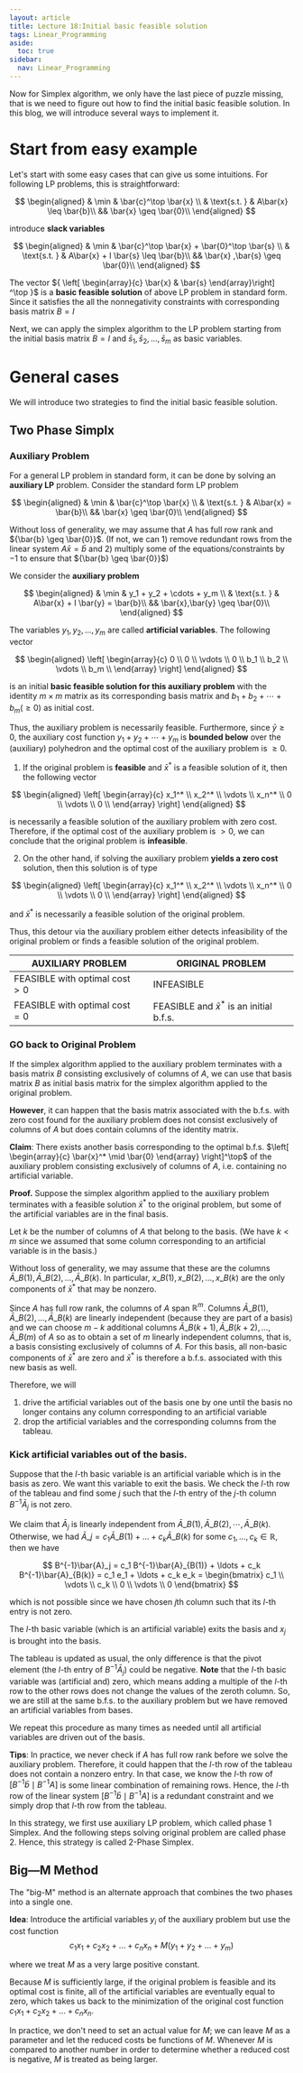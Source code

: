 ```yaml
---
layout: article
title: Lecture 18:Initial basic feasible solution
tags: Linear_Programming
aside:
  toc: true
sidebar:
  nav: Linear_Programming
---
```


Now for Simplex algorithm, we only have the last piece of puzzle missing, that is we need to figure out how to find the initial basic feasible solution. In this blog, we will introduce several ways to implement it. 

<!--more-->

# Start from easy example

Let's start with some easy cases that can give us some intuitions.  For following LP problems, this is straightforward:

$$
\begin{aligned}
& \min & \bar{c}^\top \bar{x} \\
& \text{s.t. } & A\bar{x} \leq \bar{b}\\
&& \bar{x} \geq \bar{0}\\
\end{aligned}
$$

introduce **slack variables**

$$
\begin{aligned}
& \min & \bar{c}^\top \bar{x} + \bar{0}^\top \bar{s} \\
& \text{s.t. } & A\bar{x} + I \bar{s} \leq \bar{b}\\
&& \bar{x} ,\bar{s} \geq \bar{0}\\
\end{aligned}
$$

The vector ${ \left[ \begin{array}{c} \bar{x} & \bar{s} \end{array}\right] ^\top }$ is a **basic feasible solution** of above LP problem in standard form.  Since it satisfies the all the nonnegativity constraints with corresponding basis matrix ${B = I}$

Next, we can apply the simplex algorithm to the LP problem starting from the initial basis matrix ${B = I}$ and ${\bar{s}_1, \bar{s}_2, ..., \bar{s}_m}$ as basic variables.

# General cases

We will introduce two strategies to find the initial basic feasible solution.

## Two Phase Simplx

### Auxiliary Problem

For a general LP problem in standard form, it can be done by solving an **auxiliary LP** problem. Consider the standard form LP problem

$$
\begin{aligned}
& \min & \bar{c}^\top \bar{x} \\
& \text{s.t. } & A\bar{x} = \bar{b}\\
&& \bar{x} \geq \bar{0}\\
\end{aligned}
$$

Without loss of generality, we may assume that ${A}$ has full row rank and ${\bar{b} \geq \bar{0}}$. (If not, we can 1) remove redundant rows from the linear system ${A\bar{x} = \bar{b}}$ and 2) multiply some of the equations/constraints by $-1$ to ensure that ${\bar{b} \geq \bar{0}}$)

We consider the **auxiliary problem**

$$
\begin{aligned}
& \min & y_1 + y_2 + \cdots + y_m \\
& \text{s.t. } & A\bar{x} + I \bar{y} = \bar{b}\\
&& \bar{x},\bar{y} \geq \bar{0}\\
\end{aligned}
$$

The variables $y_1, y_2, \ldots, y_m$ are called **artificial variables**. The  following vector

$$
\begin{aligned}
\left[ \begin{array}{c}
0 \\
0 \\
\vdots \\
0 \\
b_1 \\
b_2 \\
\vdots \\
b_m \\
\end{array} \right]
\end{aligned}
$$

is an initial **basic feasible solution for this auxiliary problem** with the identity $m \times m$ matrix as its corresponding basis matrix and $b_1 + b_2 + \cdots + b_m (\geq 0)$ as initial cost.

Thus, the auxiliary problem is necessarily feasible. Furthermore, since $\bar{y} \geq 0$, the auxiliary cost function $y_1 + y_2 + \cdots + y_m$ is **bounded below** over the (auxiliary) polyhedron and the optimal cost of the auxiliary problem is $\geq 0$.

1. If the original problem is **feasible** and $\bar{x}^*$ is a feasible solution of it, then the following vector

$$
\begin{aligned}
\left[ \begin{array}{c}
x_1^* \\
x_2^* \\
\vdots \\
x_n^* \\
0 \\
\vdots \\
0 \\
\end{array} \right]
\end{aligned}
$$

is necessarily a feasible solution of the auxiliary problem with zero cost. Therefore, if the optimal cost of the auxiliary problem is $> 0$, we can conclude that the original problem is **infeasible**.



2. On the other hand, if solving the auxiliary problem **yields a zero cost** solution, then this solution is of type

$$
\begin{aligned}
\left[ \begin{array}{c}
x_1^* \\
x_2^* \\
\vdots \\
x_n^* \\
0 \\
\vdots \\
0 \\
\end{array} \right]
\end{aligned}
$$

   and $\bar{x}^*$ is necessarily a feasible solution of the original problem.

Thus, this detour via the auxiliary problem either detects infeasibility of the original problem or finds a feasible solution of the original problem.

   | AUXILIARY PROBLEM                | ORIGINAL PROBLEM                              |
   | -------------------------------- | --------------------------------------------- |
   | FEASIBLE with optimal cost $> 0$ | INFEASIBLE                                    |
   | FEASIBLE with optimal cost $= 0$ | FEASIBLE and $\bar{x}^*$ is an initial b.f.s. |

### GO back to Original Problem

If the simplex algorithm applied to the auxiliary problem terminates with a basis matrix $B$ consisting exclusively of columns of $A$, we can use that basis matrix $B$ as initial basis matrix for the simplex algorithm applied to the original problem.

**However**, it can happen that the basis matrix associated with the b.f.s. with zero cost found for the auxiliary problem does not consist exclusively of columns of $A$ but does contain columns of the identity matrix.

**Claim**: There exists another basis corresponding to the optimal b.f.s. $\left[ \begin{array}{c} \bar{x}^* \mid \bar{0} \end{array} \right]^\top$ of the auxiliary problem consisting exclusively of columns of $A$, i.e. containing no artificial variable.



**Proof.**  Suppose the simplex algorithm applied to the auxiliary problem terminates with a feasible solution $\bar{x}^*$ to the original problem, but some of the artificial variables are in the final basis.

Let $k$ be the number of columns of $A$ that belong to the basis. (We have $k<m$ since we assumed that some column corresponding to an artificial variable is in the basis.)

Without loss of generality, we may assume that these are the columns $\bar{A}\_{B(1)}, \bar{A}\_{B(2)}, \ldots, \bar{A}\_{B(k)}$. In particular, $x\_{B(1)}, x\_{B(2)}, \ldots, x\_{B(k)}$ are the only components of $\bar{x}^*$ that may be nonzero.

Since $A$ has full row rank, the columns of $A$ span $\mathbb{R}^m$. Columns $\bar{A}\_{B(1)}, \bar{A}\_{B(2)}, \ldots, \bar{A}\_{B(k)}$ are linearly independent (because they are part of a basis) and we can choose $m-k$ additional columns $\bar{A}\_{B(k+1)}, \bar{A}\_{B(k+2)}, \ldots, \bar{A}\_{B(m)}$ of $A$ so as to obtain a set of $m$ linearly independent columns, that is, a basis consisting exclusively of columns of $A$. For this basis, all non-basic components of $\bar{x}^*$ are zero and $\bar{x}^*$ is therefore a b.f.s. associated with this new basis as well.

Therefore, we will

1. drive the artificial variables out of the basis one by one until the basis no longer contains any column corresponding to an artificial variable
2. drop the artificial variables and the corresponding columns from the tableau.

### Kick artificial variables out of the basis.

Suppose that the $l$-th basic variable is an artificial variable which is in the basis as zero. We want this variable to exit the basis. We check the $l$-th row of the tableau and find some $j$ such that the $l$-th entry of the $j$-th column $B^{-1}\bar{A}_j$ is not zero.

We claim that $\bar{A}_j$ is linearly independent from $\bar{A}\_{B(1)}, \bar{A}\_{B(2)}, \cdots, \bar{A}\_{B(k)}$. Otherwise, we had $\bar{A}\_j = c_1 \bar{A}\_{B(1)} + \ldots + c_k \bar{A}\_{B(k)}$ for some $c_1, \ldots, c_k \in \mathbb{R}$, then we have

$$
B^{-1}\bar{A}_j = c_1 B^{-1}\bar{A}_{B(1)} + \ldots + c_k B^{-1}\bar{A}_{B(k)} = c_1 e_1 + \ldots + c_k e_k = \begin{bmatrix} c_1 \\ \vdots \\ c_k \\ 0 \\ \vdots \\ 0 \end{bmatrix}
$$

which is not possible since we have chosen $j$th column such that its $l$-th entry is not zero. 

The $l$-th basic variable (which is an artificial variable) exits the basis and $x_j$ is brought into the basis.



The tableau is updated as usual, the only difference is that the pivot element (the $l$-th entry of $B^{-1}\bar{A}_j$) could be negative. **Note** that the $l$-th basic variable was (artificial and) zero, which means adding a multiple of the $l$-th row to the other rows does not change the values of the zeroth column. So, we are still at the same b.f.s. to the auxiliary problem but we have removed an artificial variables from bases.

We repeat this procedure as many times as needed until all artificial variables are driven out of the basis.

**Tips**: In practice, we never check if $A$ has full row rank before we solve the auxiliary problem. Therefore, it could happen that the $l$-th row of the tableau does not contain a nonzero entry. In that case, we know the $l$-th row of $[B^{-1}\bar{b} \mid B^{-1}A]$ is some linear combination of remaining rows. Hence, the $l$-th row of the linear system $\left[ B^{-1}\bar{b} \mid B^{-1}A \right]$ is a redundant constraint and we simply drop that $l$-th row from the tableau.



In this strategy, we first use auxiliary LP problem, which called phase 1 Simplex. And the following steps solving original problem are called phase 2. Hence, this strategy is called 2-Phase Simplex.

## Big—M Method

The "big-M" method is an alternate approach that combines the two phases into a single one.


**Idea**: Introduce the artificial variables $y_i$ of the auxiliary problem but use the cost function
$$
c_1x_1 + c_2x_2 + \ldots + c_nx_n + M(y_1 + y_2 + \ldots + y_m)
$$

where we treat $M$ as a very large positive constant.

Because $M$ is sufficiently large, if the original problem is feasible and its optimal cost is finite, all of the artificial variables are eventually equal to zero, which takes us back to the minimization of the original cost function $c_1x_1 + c_2x_2 + \ldots + c_nx_n$.

In practice, we don't need to set an actual value for $M$; we can leave $M$ as a parameter and let the reduced costs be functions of $M$. Whenever $M$ is compared to another number in order to determine whether a reduced cost is negative, $M$ is treated as being larger.